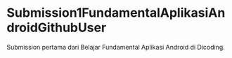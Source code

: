 # Submission1FundamentalAplikasiAndroidGithubUser
Submission pertama dari Belajar Fundamental Aplikasi Android di Dicoding.
